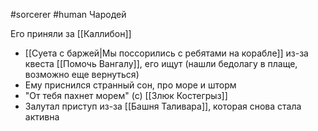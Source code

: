 #sorcerer #human
Чародей

Его приняли за [[Каллибон]]

- [[Суета с баржей|Мы поссорились с ребятами на корабле]] из-за квеста [[Помочь Вангалу]], его ищут (нашли бедолагу в плаще, возможно еще вернуться)
- Ему приснился странный сон, про море и шторм 
- "От тебя пахнет морем" (с) [[Злюк Костегрыз]]
- Залутал приступ из-за [[Башня Таливара]], которая снова стала активна